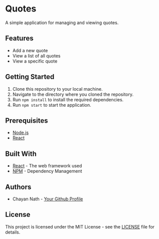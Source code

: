 # Quotes

A simple application for managing and viewing quotes.

## Features

- Add a new quote
- View a list of all quotes
- View a specific quote

## Getting Started

1. Clone this repository to your local machine.
2. Navigate to the directory where you cloned the repository.
3. Run `npm install` to install the required dependencies.
4. Run `npm start` to start the application.

## Prerequisites

- [Node.js](https://nodejs.org/)
- [React](https://reactjs.org/)

## Built With

- [React](https://reactjs.org/) - The web framework used
- [NPM](https://www.npmjs.com/) - Dependency Management

## Authors

- Chayan Nath - [Your Github Profile](https://github.com/ChayanNath)

## License

This project is licensed under the MIT License - see the [LICENSE](LICENSE) file for details.
